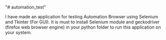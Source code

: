 "# automation_test" 


I have made an application for testing Automation Browser using Selenium and Tkinter (For GUI).
It is must to install Selenium module and geckodriver (firefox web browser engine) in your python folder to run this application on your system. 
